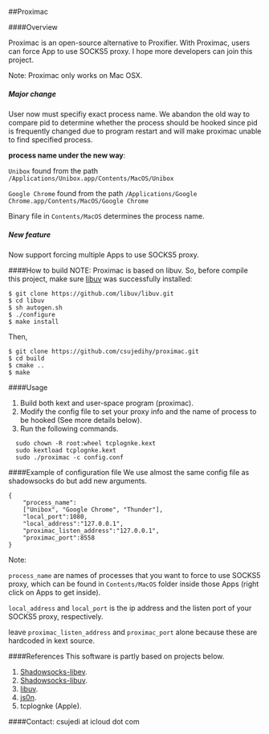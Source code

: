 ##Proximac


####Overview

Proximac is an open-source alternative to Proxifier. With Proximac, users can force App to use SOCKS5 proxy. I hope more developers can join this project.

Note: Proximac only works on Mac OSX.

##### Major change

User now must specifiy exact process name. We abandon the old way to compare pid to determine whether the process should be hooked since pid is frequently changed due to program restart and will make proximac unable to find specified process.

**process name under the new way**:

```Unibox``` found from the path ```/Applications/Unibox.app/Contents/MacOS/Unibox```

```Google Chrome``` found from the path ```/Applications/Google Chrome.app/Contents/MacOS/Google Chrome```

Binary file in ```Contents/MacOS``` determines the process name.


##### New feature

Now support forcing multiple Apps to use SOCKS5 proxy.



####How to build
NOTE: Proximac is based on libuv. So, before compile this project, make sure [libuv](https://github.com/libuv/libuv) was successfully installed:

	$ git clone https://github.com/libuv/libuv.git
	$ cd libuv
	$ sh autogen.sh
	$ ./configure
	$ make install

Then,
 
	$ git clone https://github.com/csujedihy/proximac.git
	$ cd build
	$ cmake ..
	$ make

####Usage
1. Build both kext and user-space program (proximac).
2. Modify the config file to set your proxy info and the name of process to be hooked (See more details below).
3. Run the following commands.

```
  sudo chown -R root:wheel tcplognke.kext
  sudo kextload tcplognke.kext
  sudo ./proximac -c config.conf
```
####Example of configuration file
We use almost the same config file as shadowsocks do but add new arguments.

```
{
    "process_name":
    ["Unibox", "Google Chrome", "Thunder"], 
    "local_port":1080,
    "local_address":"127.0.0.1",
    "proximac_listen_address":"127.0.0.1",
    "proximac_port":8558
}
```
Note: 

```process_name``` are names of processes that you want to force to use SOCKS5 proxy, which can be found in ```Contents/MacOS``` folder inside those Apps (right click on Apps to get inside).

```local_address``` and ```local_port``` is the ip address and the listen port of your SOCKS5 proxy, respectively. 

leave ```proximac_listen_address``` and ```proximac_port``` alone because these are hardcoded in kext source. 


####References
This software is partly based on projects below.

1. [Shadowsocks-libev](https://github.com/shadowsocks/shadowsocks-libev).
2. [Shadowsocks-libuv](https://github.com/dndx/shadowsocks-libuv).
3. [libuv](https://github.com/libuv/libuv).
2. [js0n](https://github.com/quartzjer/js0n).
3. tcplognke (Apple).

####Contact:
csujedi at icloud dot com